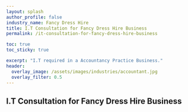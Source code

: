 ```yaml
---
layout: splash 
author_profile: false 
industry_name: Fancy Dress Hire
title: I.T Consultation for Fancy Dress Hire Business
permalink: /it-consultation-for-fancy-dress-hire-business

toc: true
toc_sticky: true

excerpt: "I.T required in a Accountancy Practice Business."
header:
  overlay_image: /assets/images/industries/accountant.jpg
  overlay_filter: 0.5 
---
```


## I.T Consultation for Fancy Dress Hire Business